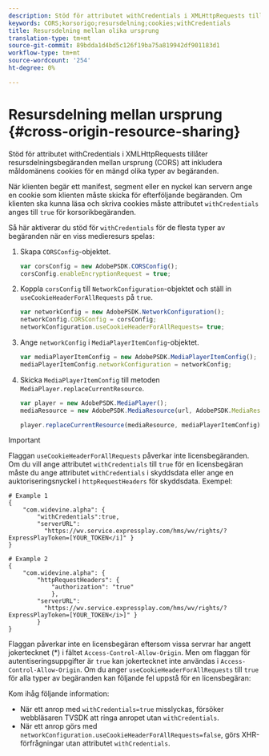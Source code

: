 ```yaml
---
description: Stöd för attributet withCredentials i XMLHttpRequests tillåter resursdelningsbegäranden mellan ursprung (CORS) att inkludera måldomänens cookies för en mängd olika typer av begäranden.
keywords: CORS;korsorigo;resursdelning;cookies;withCredentials
title: Resursdelning mellan olika ursprung
translation-type: tm+mt
source-git-commit: 89bdda1d4bd5c126f19ba75a819942df901183d1
workflow-type: tm+mt
source-wordcount: '254'
ht-degree: 0%

---
```



# Resursdelning mellan ursprung {#cross-origin-resource-sharing}

Stöd för attributet withCredentials i XMLHttpRequests tillåter resursdelningsbegäranden mellan ursprung (CORS) att inkludera måldomänens cookies för en mängd olika typer av begäranden.

När klienten begär ett manifest, segment eller en nyckel kan servern ange en cookie som klienten måste skicka för efterföljande begäranden. Om klienten ska kunna läsa och skriva cookies måste attributet `withCredentials` anges till `true` för korsorikbegäranden.

Så här aktiverar du stöd för `withCredentials` för de flesta typer av begäranden när en viss medieresurs spelas:

1. Skapa `CORSConfig`-objektet.

   ```js
   var corsConfig = new AdobePSDK.CORSConfig();  
   corsConfig.enableEncryptionRequest = true; 
   ```

1. Koppla `corsConfig` till `NetworkConfiguration`-objektet och ställ in `useCookieHeaderForAllRequests` på `true`.

   ```js
   var networkConfig = new AdobePSDK.NetworkConfiguration();  
   networkConfig.CORSConfig = corsConfig; 
   networkConfiguration.useCookieHeaderForAllRequests= true;
   ```

1. Ange `networkConfig` i `MediaPlayerItemConfig`-objektet.

   ```js
   var mediaPlayerItemConfig = new AdobePSDK.MediaPlayerItemConfig();  
   mediaPlayerItemConfig.networkConfiguration = networkConfig; 
   ```

1. Skicka `MediaPlayerItemConfig` till metoden `MediaPlayer.replaceCurrentResource`.

   ```js
   var player = new AdobePSDK.MediaPlayer(); 
   mediaResource = new AdobePSDK.MediaResource(url, AdobePSDK.MediaResourceType.HLS);  
   
   player.replaceCurrentResource(mediaResource, mediaPlayerItemConfig);  
   ```

>[!IMPORTANT]
>
>Flaggan `useCookieHeaderForAllRequests` påverkar inte licensbegäranden. Om du vill ange attributet `withCredentials` till `true` för en licensbegäran måste du ange attributet `withCredentials` i skyddsdata eller ange en auktoriseringsnyckel i `httpRequestHeaders` för skyddsdata. Exempel:

```
# Example 1 
{ 
    "com.widevine.alpha": {  
        "withCredentials":true,  
        "serverURL":  
          "https://wv.service.expressplay.com/hms/wv/rights/?ExpressPlayToken=[YOUR_TOKEN</i]" } 
} 
 
# Example 2 
{ 
    "com.widevine.alpha": { 
        "httpRequestHeaders": {  
            "authorization": "true"  
            }, 
        "serverURL":  
          "https://wv.service.expressplay.com/hms/wv/rights/?ExpressPlayToken=[YOUR_TOKEN</i>]" }
        } 
}
```

Flaggan påverkar inte en licensbegäran eftersom vissa servrar har angett jokertecknet (*) i fältet `Access-Control-Allow-Origin`. Men om flaggan för autentiseringsuppgifter är `true` kan jokertecknet inte användas i `Access-Control-Allow-Origin`. Om du anger `useCookieHeaderForAllRequests` till `true` för alla typer av begäranden kan följande fel uppstå för en licensbegäran:

Kom ihåg följande information:

* När ett anrop med `withCredentials=true` misslyckas, försöker webbläsaren TVSDK att ringa anropet utan `withCredentials`.
* När ett anrop görs med `networkConfiguration.useCookieHeaderForAllRequests=false`, görs XHR-förfrågningar utan attributet `withCredentials`.